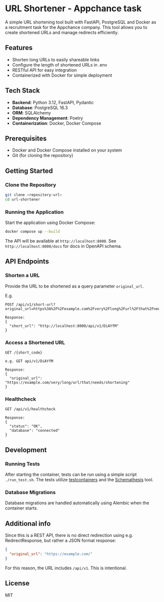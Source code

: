 # URL Shortener - Appchance task

A simple URL shortening tool built with FastAPI, PostgreSQL and Docker as a recruitment task for the Appchance company. This tool allows you to create shortened URLs and manage redirects efficiently.

## Features

- Shorten long URLs to easily shareable links
- Configure the length of shortened URLs in .env
- RESTful API for easy integration
- Containerized with Docker for simple deployment


## Tech Stack

- **Backend**: Python 3.12, FastAPI, Pydantic
- **Database**: PostgreSQL 16.3
- **ORM**: SQLAlchemy
- **Dependency Management**: Poetry
- **Containerization**: Docker, Docker Compose


## Prerequisites

- Docker and Docker Compose installed on your system
- Git (for cloning the repository)


## Getting Started

### Clone the Repository

```bash
git clone <repository-url>
cd url-shortener
```

### Running the Application

Start the application using Docker Compose:

```bash
docker compose up --build
```

The API will be available at `http://localhost:8000`. See `http://localhost:8000/docs` for docs in OpenAPI schema.

## API Endpoints

### Shorten a URL

Provide the URL to be shortened as a query parameter `original_url`.

E.g.
```
POST /api/v1/short-url?original_url=https%3A%2F%2Fexample.com%2Fvery%2Flong%2Furl%2Fthat%2Fneeds%2Fshortening

Response:
{
  "short_url": "http://localhost:8000/api/v1/DiAYfM"
}
```


### Access a Shortened URL

```
GET /{short_code}

e.g. GET api/v1/DiAYfM

Response:
{
  "original_url": "https://example.com/very/long/url/that/needs/shortening"
}
```


### Healthcheck

```
GET /api/v1/healthcheck

Response:
{
  "status": "OK",
  "database": "connected"
}
```

## Development

### Running Tests

After starting the container, tests can be run using a simple script `./run_test.sh`. The tests utilize [testcontainers](https://testcontainers-python.readthedocs.io/en/latest/) and the [Schemathesis](https://schemathesis.readthedocs.io/en/stable/index.html) tool.


### Database Migrations

Database migrations are handled automatically using Alembic when the container starts.


## Additional info
Since this is a REST API, there is no direct redirection using e.g. RedirectResponse, but rather a JSON format response:

```json
{
  "original_url": "https://example.com/"
}
```
For this reason, the URL includes `/api/v1`. This is intentional.


## License
MIT
